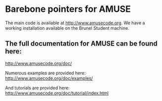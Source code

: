 # Barebone pointers for AMUSE

The main code is available at http://www.amusecode.org. We have a working installation available on the Brunel Student machine.

## The full documentation for AMUSE can be found here:
http://www.amusecode.org/doc/

Numerous examples are provided here:
http://www.amusecode.org/doc/examples/

And tutorials are provided here:
http://www.amusecode.org/doc/tutorial/index.html


